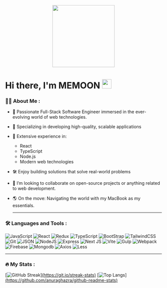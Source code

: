 <div id="header" align="center">
  <img src="https://media.giphy.com/media/2IudUHdI075HL02Pkk/giphy.gif" width="200"/>
</div>

<h1>
  Hi there, I'm MEMOON 
  <img src="https://media.giphy.com/media/hvRJCLFzcasrR4ia7z/giphy.gif" width="30px"/>
</h1>

### 👨‍💻 About Me :

- 🔭 Passionate Full-Stack Software Engineer immersed in the ever-evolving world of web technologies.

- 🚀 Specializing in developing high-quality, scalable applications

- 🔧 Extensive experience in:
  - React
  - TypeScript
  - Node.js
  - Modern web technologies

- 🛠️ Enjoy building solutions that solve real-world problems

- 👯 I’m looking to collaborate on open-source projects or anything related to web development.

- 🌎 On the move: Navigating the world with my MacBook as my essentials.

  ---

### :hammer_and_wrench: Languages and Tools :
![JavaScript](https://img.shields.io/badge/JavaScript-F7DF1E?style=for-the-badge&logo=javascript&logoColor=black)
![React](https://img.shields.io/badge/react-%2320232a.svg?style=for-the-badge&logo=react&logoColor=%2361DAFB)
![Redux](https://img.shields.io/badge/redux-%23593d88.svg?style=for-the-badge&logo=redux&logoColor=white)
![TypeScript](https://img.shields.io/badge/TypeSctipt-316192?style=for-the-badge&logo=typescript&logoColor=white)
![BootStrap](https://img.shields.io/badge/bootstrap-%23E0234E.svg?style=for-the-badge&logo=bootstrap&logoColor=white)
![TailwindCSS](https://img.shields.io/badge/tailwindcss-%2338B2AC.svg?style=for-the-badge&logo=tailwind-css&logoColor=white)
![Git](https://img.shields.io/badge/git-%232671E5.svg?style=for-the-badge&logo=git&logoColor=white)
![JSON](https://img.shields.io/badge/json-000000.svg?style=for-the-badge&logo=json&logoColor=white)
![NodeJS](https://img.shields.io/badge/node.js-6DA55F?style=for-the-badge&logo=node.js&logoColor=white)
![Express](https://img.shields.io/badge/express-%230081CB.svg?style=for-the-badge&logo=express&logoColor=white)
![Next JS](https://img.shields.io/badge/Next-black?style=for-the-badge&logo=next.js&logoColor=white)
![Vite](https://img.shields.io/badge/vite-%23646CFF.svg?style=for-the-badge&logo=vite&logoColor=white)
![Gulp](https://img.shields.io/badge/gulp-316192?style=for-the-badge&logo=gulp&logoColor=white)
![Webpack](https://img.shields.io/badge/webpack-%238DD6F9.svg?style=for-the-badge&logo=webpack&logoColor=black)
![Firebase](https://img.shields.io/badge/firebase-red?style=for-the-badge&logo=firebase&logoColor=white)
![Mongodb](https://img.shields.io/badge/mongodb-%23593d88.svg?style=for-the-badge&logo=mongodb&logoColor=white)
![Axios](https://img.shields.io/badge/axios-orange.svg?style=for-the-badge&logo=axios&logoColor=white)
![Less](https://img.shields.io/badge/less-%23E0234E.svg?style=for-the-badge&logo=less&logoColor=white)

---

### :fire: My Stats :
[![GitHub Streak](https://streak-stats.demolab.com?user=commmpotte&theme=transparent&hide_border=true&mode=weekly&fire=FF2222&dates=2C68F6&currStreakLabel=2C68F6&currStreakNum=2C68F6)][(https://git.io/streak-stats)](https://github.com/memoonarif99)
[![Top Langs](https://github-readme-stats.vercel.app/api/top-langs/?username=commmpotte&layout=compact&theme=vision-friendly-dark)][(https://github.com/anuraghazra/github-readme-stats)](https://github.com/memoonarif99?tab=repositories)

